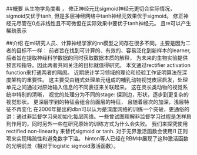 ##概要
从生物学角度看 ， 修正神经元比sigmoid神经元更切合实际情况， sigmoid又优于tanh, 但是多层神经网络中tanh神经元效果优于sigmoid。 修正神经元尽管在0点非线性且不可微但在实际效果中要优于tanh神经元。 且re可以产生稀疏表示

##介绍
在ml研究人员、计算神经学家的nn模型之间存在很多不同。主要是因为二者的目标不一样： 前者旨在找到可计算的、有效的、容易泛化到新样本的learner, 后者旨在提取神经科学数据的同时获取数据本质的解释， 为未来的生物实验提供预言和指导。因此两者共同关注的目标就值得研究。 本文通过rectifier activation function来打通两者的隔阂。 近期统计学习领域的理论和经验工作证明算法在深度架构的重要性。 这主要受由链式处理单元组成的哺乳动物视觉皮层启发，处理单元之间通过对原始输入信息的不同表征来关联起来。 这在灵长类动物的视觉系统中特别的清晰， 视觉的处理分为不同的stage: 探测边，形状，逐步到更复杂的视觉形状。 更深层学到的特征会组合前面层的特征， 且随着层次的加深，浅层特征不再变化
在2006年提出的dbn可以认为是深度网络的训练一个突破，更通俗的讲：通过非监督学习来初始化每层网络。一些曾试图理解非监督学习过程是怎样启到作用的，同时另外一些在研究原始的训练方式为什么会失败。
我们来探究使用rectified non-linearity 来替代sigmoid or tanh. 对于无界激活函数会使用l1 正则项来实现稀疏性和避免数字下溢。 hinton等人已经在RBM中展现了这种激活函数的光明前景（相对于logistic sigmoid激活函数）。